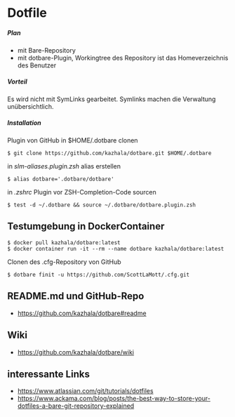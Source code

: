 # Dotfile

##### Plan
- mit Bare-Repository
- mit dotbare-Plugin, Workingtree des Repository ist das Homeverzeichnis des Benutzer

##### Vorteil
Es wird nicht mit SymLinks gearbeitet. Symlinks machen die Verwaltung unübersichtlich.

##### Installation
Plugin von GitHub in $HOME/.dotbare clonen
```
$ git clone https://github.com/kazhala/dotbare.git $HOME/.dotbare
```
in _slm-aliases.plugin.zsh_ alias erstellen
```
$ alias dotbare='.dotbare/dotbare'
```
in _.zshrc_ Plugin vor ZSH-Completion-Code sourcen
```
$ test -d ~/.dotbare && source ~/.dotbare/dotbare.plugin.zsh
```
## Testumgebung in DockerContainer
```
$ docker pull kazhala/dotbare:latest
$ docker container run -it --rm --name dotbare kazhala/dotbare:latest
```

Clonen des .cfg-Repository von GitHub
```
$ dotbare finit -u https://github.com/ScottLaMott/.cfg.git
```
## README.md und GitHub-Repo
- https://github.com/kazhala/dotbare#readme

## Wiki

- https://github.com/kazhala/dotbare/wiki


## interessante Links

- https://www.atlassian.com/git/tutorials/dotfiles
- https://www.ackama.com/blog/posts/the-best-way-to-store-your-dotfiles-a-bare-git-repository-explained
